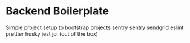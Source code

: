 # Backend Boilerplate
Simple project setup to bootstrap projects sentry 
    sentry 
    sendgrid 
    eslint 
    prettier 
    husky 
    jest
    joi 
     (out of the box)  

